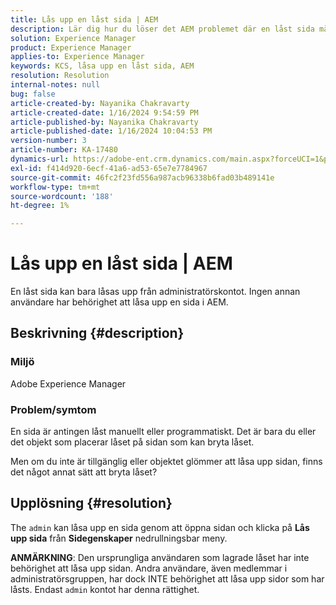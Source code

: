 ```yaml
---
title: Lås upp en låst sida | AEM
description: Lär dig hur du löser det AEM problemet där en låst sida måste låsas upp av andra enheter än användaren som låste sidan.
solution: Experience Manager
product: Experience Manager
applies-to: Experience Manager
keywords: KCS, låsa upp en låst sida, AEM
resolution: Resolution
internal-notes: null
bug: false
article-created-by: Nayanika Chakravarty
article-created-date: 1/16/2024 9:54:59 PM
article-published-by: Nayanika Chakravarty
article-published-date: 1/16/2024 10:04:53 PM
version-number: 3
article-number: KA-17480
dynamics-url: https://adobe-ent.crm.dynamics.com/main.aspx?forceUCI=1&pagetype=entityrecord&etn=knowledgearticle&id=956525e1-b9b4-ee11-a569-6045bd0063aa
exl-id: f414d920-6ecf-41a6-ad53-65e7e7784967
source-git-commit: 46fc2f23fd556a987acb96338b6fad03b489141e
workflow-type: tm+mt
source-wordcount: '188'
ht-degree: 1%

---
```


# Lås upp en låst sida | AEM


En låst sida kan bara låsas upp från administratörskontot. Ingen annan användare har behörighet att låsa upp en sida i AEM.

## Beskrivning {#description}


### <b>Miljö</b>

Adobe Experience Manager

### <b>Problem/symtom</b>

En sida är antingen låst manuellt eller programmatiskt. Det är bara du eller det objekt som placerar låset på sidan som kan bryta låset.

Men om du inte är tillgänglig eller objektet glömmer att låsa upp sidan, finns det något annat sätt att bryta låset?


## Upplösning {#resolution}


The `admin` kan låsa upp en sida genom att öppna sidan och klicka på <b>Lås upp sida</b> från <b>Sidegenskaper</b> nedrullningsbar meny.

<b>ANMÄRKNING</b>: Den ursprungliga användaren som lagrade låset har inte behörighet att låsa upp sidan. Andra användare, även medlemmar i administratörsgruppen, har dock INTE behörighet att låsa upp sidor som har låsts. Endast `admin` kontot har denna rättighet.
